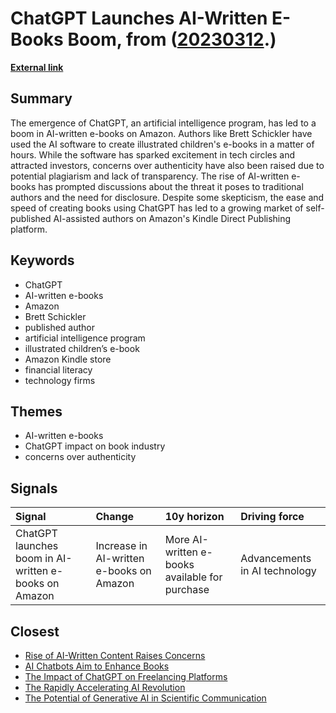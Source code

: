 # __ChatGPT Launches AI-Written E-Books Boom__, from ([20230312](https://kghosh.substack.com/p/20230312).)

__[External link](https://www.reuters.com/technology/chatgpt-launches-boom-ai-written-e-books-amazon-2023-02-21/?utm_source=substack&utm_medium=email)__



## Summary

The emergence of ChatGPT, an artificial intelligence program, has led to a boom in AI-written e-books on Amazon. Authors like Brett Schickler have used the AI software to create illustrated children's e-books in a matter of hours. While the software has sparked excitement in tech circles and attracted investors, concerns over authenticity have also been raised due to potential plagiarism and lack of transparency. The rise of AI-written e-books has prompted discussions about the threat it poses to traditional authors and the need for disclosure. Despite some skepticism, the ease and speed of creating books using ChatGPT has led to a growing market of self-published AI-assisted authors on Amazon's Kindle Direct Publishing platform.

## Keywords

* ChatGPT
* AI-written e-books
* Amazon
* Brett Schickler
* published author
* artificial intelligence program
* illustrated children’s e-book
* Amazon Kindle store
* financial literacy
* technology firms

## Themes

* AI-written e-books
* ChatGPT impact on book industry
* concerns over authenticity

## Signals

| Signal                                                | Change                                   | 10y horizon                                    | Driving force                 |
|:------------------------------------------------------|:-----------------------------------------|:-----------------------------------------------|:------------------------------|
| ChatGPT launches boom in AI-written e-books on Amazon | Increase in AI-written e-books on Amazon | More AI-written e-books available for purchase | Advancements in AI technology |

## Closest

* [Rise of AI-Written Content Raises Concerns](dcb77b655838bfb2e77e5440c5b3a3b5)
* [AI Chatbots Aim to Enhance Books](52ee8c1b0291daa92b97c28225a816b6)
* [The Impact of ChatGPT on Freelancing Platforms](16ae389e81ec87fdaaf271c38e3cb1e9)
* [The Rapidly Accelerating AI Revolution](1dea025d0138e53b9f644748f63a15bc)
* [The Potential of Generative AI in Scientific Communication](60f3a64993d5e355561c59e5d641bec9)